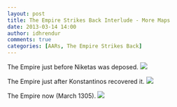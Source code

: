 ```yaml
---
layout: post
title: The Empire Strikes Back Interlude - More Maps
date: 2013-03-14 14:00
author: idhrendur
comments: true
categories: [AARs, The Empire Strikes Back]
---
```

The Empire just before Niketas was deposed.
<img src="http://i1327.photobucket.com/albums/u670/idhrendur/The%20Empire%20Strikes%20Back/29-11_zps9da37a21.png">

The Empire just after Konstantinos recovered it.
<img src="http://i1327.photobucket.com/albums/u670/idhrendur/The%20Empire%20Strikes%20Back/29-12_zps6a7fbf70.png">

The Empire now (March 1305).
<img src="http://i1327.photobucket.com/albums/u670/idhrendur/The%20Empire%20Strikes%20Back/29-13_zpsc73a200b.png">
